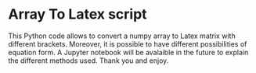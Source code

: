 # Array To Latex script
 This Python code allows to convert a numpy array to Latex matrix with different brackets. Moreover, it is possible to have different possibilities of equation form. 
 A Jupyter notebook will be avalaible in the future to explain the different methods used. 
 Thank you and enjoy. 
 